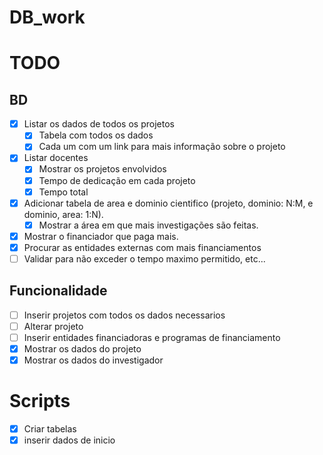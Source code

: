 # DB_work

# TODO

## BD

- [x] Listar os dados de todos os projetos
  - [x] Tabela com todos os dados
  - [x] Cada um com um link para mais informação sobre o projeto
- [x] Listar docentes
  - [x] Mostrar os projetos envolvidos
  - [x] Tempo de dedicação em cada projeto
  - [x] Tempo total
- [x] Adicionar tabela de area e dominio cientifico (projeto, dominio: N:M, e dominio, area: 1:N).
  - [x] Mostrar a área em que mais investigações são feitas.
- [x] Mostrar o financiador que paga mais.
- [x] Procurar as entidades externas com mais financiamentos
- [ ] Validar para não exceder o tempo maximo permitido, etc...

## Funcionalidade

- [ ] Inserir projetos com todos os dados necessarios
- [ ] Alterar projeto
- [ ] Inserir entidades financiadoras e programas de financiamento
- [x] Mostrar os dados do projeto
- [x] Mostrar os dados do investigador

# Scripts

- [x] Criar tabelas
- [x] inserir dados de inicio
